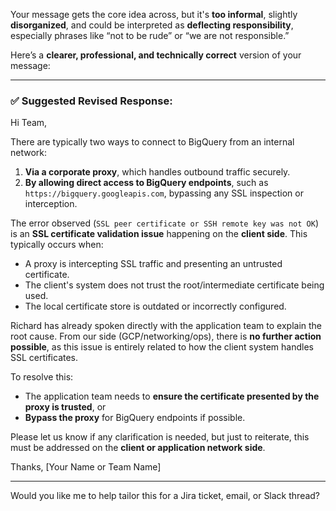 Your message gets the core idea across, but it's **too informal**, slightly **disorganized**, and could be interpreted as **deflecting responsibility**, especially phrases like “not to be rude” or “we are not responsible.”

Here’s a **clearer, professional, and technically correct** version of your message:

---

### ✅ Suggested Revised Response:

Hi Team,

There are typically two ways to connect to BigQuery from an internal network:

1. **Via a corporate proxy**, which handles outbound traffic securely.
2. **By allowing direct access to BigQuery endpoints**, such as `https://bigquery.googleapis.com`, bypassing any SSL inspection or interception.

The error observed (`SSL peer certificate or SSH remote key was not OK`) is an **SSL certificate validation issue** happening on the **client side**. This typically occurs when:

* A proxy is intercepting SSL traffic and presenting an untrusted certificate.
* The client's system does not trust the root/intermediate certificate being used.
* The local certificate store is outdated or incorrectly configured.

Richard has already spoken directly with the application team to explain the root cause. From our side (GCP/networking/ops), there is **no further action possible**, as this issue is entirely related to how the client system handles SSL certificates.

To resolve this:

* The application team needs to **ensure the certificate presented by the proxy is trusted**, or
* **Bypass the proxy** for BigQuery endpoints if possible.

Please let us know if any clarification is needed, but just to reiterate, this must be addressed on the **client or application network side**.

Thanks,
\[Your Name or Team Name]

---

Would you like me to help tailor this for a Jira ticket, email, or Slack thread?
